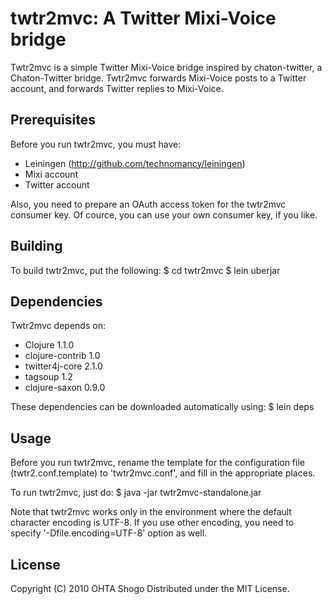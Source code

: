 twtr2mvc: A Twitter Mixi-Voice bridge
=====================================

Twtr2mvc is a simple Twitter Mixi-Voice bridge inspired by
chaton-twitter, a Chaton-Twitter bridge. Twtr2mvc forwards
Mixi-Voice posts to a Twitter account, and forwards Twitter
replies to Mixi-Voice.

Prerequisites
-------------

Before you run twtr2mvc, you must have:
* Leiningen (http://github.com/technomancy/leiningen)
* Mixi account
* Twitter account

Also, you need to prepare an OAuth access token for the 
twtr2mvc consumer key. Of cource, you can use your own
consumer key, if you like.

Building
--------

To build twtr2mvc, put the following:
    $ cd twtr2mvc
    $ lein uberjar

Dependencies
------------

Twtr2mvc depends on:
* Clojure 1.1.0
* clojure-contrib 1.0
* twitter4j-core 2.1.0
* tagsoup 1.2
* clojure-saxon 0.9.0

These dependencies can be downloaded automatically using:
    $ lein deps

Usage
-----

Before you run twtr2mvc, rename the template for the 
configuration file (twtr2.conf.template) to 'twtr2mvc.conf',
and fill in the appropriate places.

To run twtr2mvc, just do:
    $ java -jar twtr2mvc-standalone.jar

Note that twtr2mvc works only in the environment where
the default character encoding is UTF-8. If you use other
encoding, you need to specify '-Dfile.encoding=UTF-8'
option as well.

License
-------

Copyright (C) 2010 OHTA Shogo
Distributed under the MIT License.
